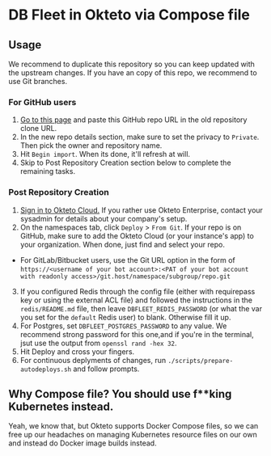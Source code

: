 # DB Fleet in Okteto via Compose file

## Usage

We recommend to duplicate this repository so you can keep updated with the
upstream changes. If you have an copy of this repo, we recommend to use Git branches.

### For GitHub users

1. [Go to this page](https://repo.new/import) and paste this GitHub repo URL in the old repository clone URL.
2. In the new repo details section, make sure to set the privacy to `Private`. Then pick the owner and repository name.
3. Hit `Begin import`. When its done, it'll refresh at will.
4. Skip to Post Repository Creation section below to complete the remaining tasks.

### Post Repository Creation

1. [Sign in to Okteto Cloud.](https://cloud.okteto.com) If you rather use Okteto Enterprise, contact your sysadmin for details about your company's setup.
2. On the namespaces tab, click `Deploy` > `From Git`. If your repo is on GitHub, make sure to add the Okteto Cloud (or your instance's app) to your organization. When done, just find and select your repo.
  * For GitLab/Bitbucket users, use the Git URL option in the form of `https://<username of your bot account>:<PAT of your bot account with readonly access>/git.host/namespace/subgroup/repo.git`
3. If you configured Redis through the config file (either with requirepass key or using the external ACL file) and followed the instructions in the `redis/README.md` file, then leave `DBFLEET_REDIS_PASSWORD` (or what the var you set for the `default` Redis user) to blank. Otherwise fill it up.
4. For Postgres, set `DBFLEET_POSTGRES_PASSWORD` to any value. We recommend strong password for this one,and if you're in the terminal, jsut use the output from `openssl rand -hex 32`.
4. Hit Deploy and cross your fingers.
5. For continuous deplyments of changes, run `./scripts/prepare-autodeploys.sh` and follow prompts.

## Why Compose file? You should use f**king Kubernetes instead.

Yeah, we know that, but Okteto supports Docker Compose files, so we can free up our
headaches on managing Kubernetes resource files on our own and instead do Docker
image builds instead.

